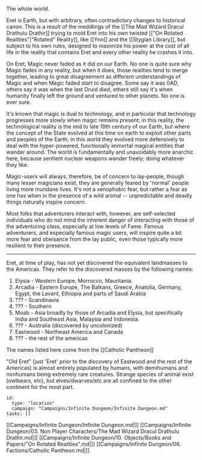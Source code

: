 The whole world.

Eret is Earth, but with arbitrary, often contradictory changes to historical canon. This is a result of the meddlings of the [[The Mad Wizard Dracul Drathulu Drathir]] trying to mold Eret into his own twisted [["On Rotated Realities"|"Rotated" Reality]], like [[Ynn]] and the [[Stygian Library]], but subject to his own rules, designed to maximize his power at the cost of all life in the reality that contains Eret and every other reality he crashes it into.

On Eret, Magic never faded as it did on our Earth. No one is quite sure why Magic fades in any reality, but when it does, those realities tend to merge together, leading to great disagreement as different understandings of Magic and when Magic faded start to disagree. Some say it was 0AD, others say it was when the last Druid died, others still say it's when humanity finally left the ground and ventured to other planets. No one is ever sure.

It's known that magic is dual to technology, and in particular that technology progresses more slowly when magic remains present; in this reality, the technological reality is the mid to late 19th century of our Earth, but where the concept of the State evolved at this time on earth to exploit other parts and peoples of the Earth; in this world they evolved more defensively to deal with the hyper-powered, functionally immortal magical entities that wander around. The world is fundamentally and unavoidably more anarchic here, because sentient nuclear weapons wander freely; doing whatever they like.

Magic-users will always, therefore, be of concern to lay-people, though many lesser magicians exist, they are generally feared by 'normal' people living more mundane lives. It's not a xenophobic fear, but rather a fear as one has when in the presence of a wild animal -- unpredictable and deadly things naturally inspire concern. 

Most folks that adventurers interact with, however, are self-selected individuals who do not mind the inherent danger of interacting with those of the adventuring class, especially at low levels of Fame. Famous adventurers, and especially famous magic users, will inspire quite a bit more fear and obeisance from the lay public, even those typically more resilient to their presence.

----

Eret, at time of play, has not yet discovered the equivalent landmasses to the Americas. They refer to the discovered masses by the following names:

1. Elysia - Western Europe, Morrocco, Mauritania.
2. Arcadia - Eastern Europe, The Balkans, Greece, Anatolia, Germany, Egypt, the Levant, Ethiopia and parts of Saudi Arabia
3. ??? - Scandinavia
4. ??? - Southern
5. Moab - Asia broadly by those of Arcadia and Elysia, but specifically India and Southeast Asia, Malaysia and Indonesia.
6. ??? - Australia (discovered by uncolonized)
7. Eastwood - Northeast America and Canada
8. ??? - the rest of the americas

The names listed here come from the [[Catholic Pantheon]]

"Old Eret" (just 'Eret' prior to the discovery of Eastwood and the rest of the Americas) is almost entirely populated by humans, with demihumans and nonhumans being extremely rare creatures. Strange species of animal exist (owlbears, etc), but elves/dwarves/etc are all confined to the other continent for the most part.

```RpgManager4
id: 
  type: "location"
  campaign: "Campaigns/Infinite Dungeon/Infinite Dungeon.md"
tasks: []
```

[[Campaigns/Infinite Dungeon/Infinite Dungeon.md|]]
[[Campaigns/Infinite Dungeon/03. Non Player Characters/The Mad Wizard Dracul Drathulu Drathir.md|]]
[[Campaigns/Infinite Dungeon/10. Objects/Books and Papers/"On Rotated Realities".md|]]
[[Campaigns/Infinite Dungeon/06. Factions/Catholic Pantheon.md|]]